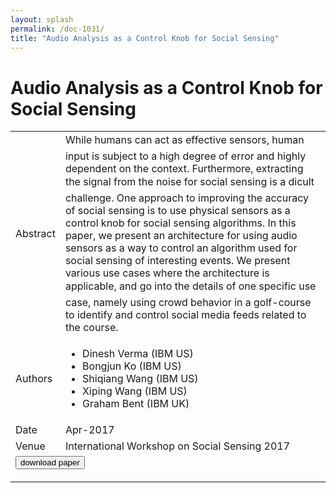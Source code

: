 ```yaml
---
layout: splash
permalink: /doc-1031/
title: "Audio Analysis as a Control Knob for Social Sensing"
---
```


# Audio Analysis as a Control Knob for Social Sensing

<table>
    <tbody>
    <tr>
        <td>Abstract</td>
        <td>While humans can act as effective sensors, human input is subject to a high degree of error and highly dependent on the context. Furthermore, extracting the signal from the noise for social sensing is a dicult challenge. One approach to improving the accuracy of social sensing is to use physical sensors as a control knob for social sensing algorithms. In this paper, we present an architecture for using audio sensors as a way to control an algorithm used for social sensing of interesting events. We present various use cases where the architecture is applicable, and go into the details of one specific use case, namely using crowd behavior in a golf-course to identify and control social media feeds related to the course.</td>
    </tr>
    <tr>
        <td>Authors</td>
        <td>
            <ul>
                <li>Dinesh Verma (IBM US)</li>
                <li>Bongjun Ko (IBM US)</li>
                <li>Shiqiang Wang (IBM US)</li>
                <li>Xiping Wang (IBM US)</li>
                <li>Graham Bent (IBM UK)</li>
            </ul>
        </td>
    </tr>
    <tr>
        <td>Date</td>
        <td>Apr-2017</td>
    </tr>
    <tr>
        <td>Venue</td>
        <td>International Workshop on Social Sensing 2017</td>
    </tr>
        <tr>
            <td colspan="2">
                <form method="get" action="https://ibm.box.com/v/doc-1031-paper">
                    <button type="submit">download paper</button>
                </form>
            </td>
        </tr>
    </tbody>
</table>
